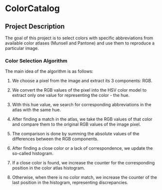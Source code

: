 # ColorCatalog

## Project Description

The goal of this project is to select colors with specific abbreviations from available color atlases (Munsell and Pantone) and use them to reproduce a particular image.

### Color Selection Algorithm

The main idea of the algorithm is as follows:

1. We choose a pixel from the image and extract its 3 components: RGB.

2. We convert the RGB values of the pixel into the HSV color model to extract only one value for representing the color - the hue.

3. With this hue value, we search for corresponding abbreviations in the atlas with the same hue.

4. After finding a match in the atlas, we take the RGB values of that color and compare them to the original RGB values of the image pixel.

5. The comparison is done by summing the absolute values of the differences between the RGB components.

6. After finding a close color or a lack of correspondence, we update the so-called histogram.

7. If a close color is found, we increase the counter for the corresponding position in the color atlas histogram.

8. Otherwise, when there is no color match, we increase the counter of the last position in the histogram, representing discrepancies.

